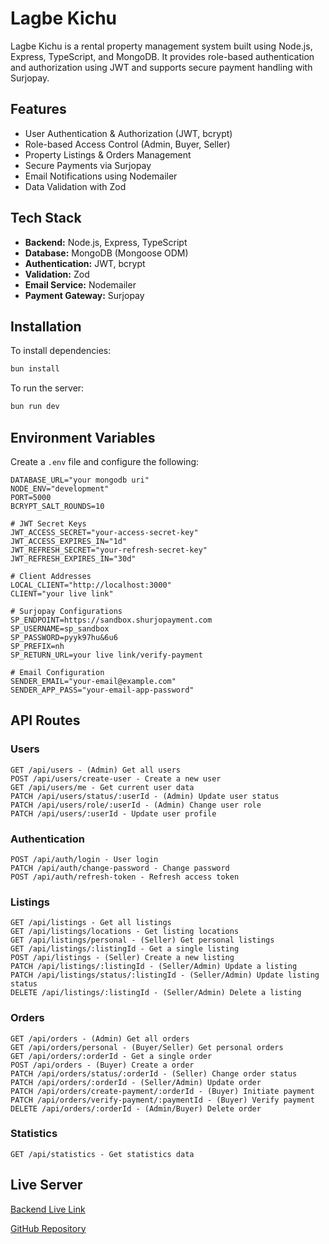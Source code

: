 # Lagbe Kichu

Lagbe Kichu is a rental property management system built using Node.js, Express, TypeScript, and MongoDB. It provides role-based authentication and authorization using JWT and supports secure payment handling with Surjopay.

## Features

- User Authentication & Authorization (JWT, bcrypt)
- Role-based Access Control (Admin, Buyer, Seller)
- Property Listings & Orders Management
- Secure Payments via Surjopay
- Email Notifications using Nodemailer
- Data Validation with Zod

## Tech Stack

- **Backend:** Node.js, Express, TypeScript
- **Database:** MongoDB (Mongoose ODM)
- **Authentication:** JWT, bcrypt
- **Validation:** Zod
- **Email Service:** Nodemailer
- **Payment Gateway:** Surjopay

## Installation

To install dependencies:

```bash
bun install
```

To run the server:

```bash
bun run dev
```

## Environment Variables

Create a `.env` file and configure the following:

```
DATABASE_URL="your mongodb uri"
NODE_ENV="development"
PORT=5000
BCRYPT_SALT_ROUNDS=10

# JWT Secret Keys
JWT_ACCESS_SECRET="your-access-secret-key"
JWT_ACCESS_EXPIRES_IN="1d"
JWT_REFRESH_SECRET="your-refresh-secret-key"
JWT_REFRESH_EXPIRES_IN="30d"

# Client Addresses
LOCAL_CLIENT="http://localhost:3000"
CLIENT="your live link"

# Surjopay Configurations
SP_ENDPOINT=https://sandbox.shurjopayment.com
SP_USERNAME=sp_sandbox
SP_PASSWORD=pyyk97hu&6u6
SP_PREFIX=nh
SP_RETURN_URL=your live link/verify-payment

# Email Configuration
SENDER_EMAIL="your-email@example.com"
SENDER_APP_PASS="your-email-app-password"
```

## API Routes

### Users

```
GET /api/users - (Admin) Get all users
POST /api/users/create-user - Create a new user
GET /api/users/me - Get current user data
PATCH /api/users/status/:userId - (Admin) Update user status
PATCH /api/users/role/:userId - (Admin) Change user role
PATCH /api/users/:userId - Update user profile
```

### Authentication

```
POST /api/auth/login - User login
PATCH /api/auth/change-password - Change password
POST /api/auth/refresh-token - Refresh access token
```

### Listings

```
GET /api/listings - Get all listings
GET /api/listings/locations - Get listing locations
GET /api/listings/personal - (Seller) Get personal listings
GET /api/listings/:listingId - Get a single listing
POST /api/listings - (Seller) Create a new listing
PATCH /api/listings/:listingId - (Seller/Admin) Update a listing
PATCH /api/listings/status/:listingId - (Seller/Admin) Update listing status
DELETE /api/listings/:listingId - (Seller/Admin) Delete a listing
```

### Orders

```
GET /api/orders - (Admin) Get all orders
GET /api/orders/personal - (Buyer/Seller) Get personal orders
GET /api/orders/:orderId - Get a single order
POST /api/orders - (Buyer) Create a order
PATCH /api/orders/status/:orderId - (Seller) Change order status
PATCH /api/orders/:orderId - (Seller/Admin) Update order
PATCH /api/orders/create-payment/:orderId - (Buyer) Initiate payment
PATCH /api/orders/verify-payment/:paymentId - (Buyer) Verify payment
DELETE /api/orders/:orderId - (Admin/Buyer) Delete order
```

### Statistics

```
GET /api/statistics - Get statistics data
```

## Live Server

[Backend Live Link](https://pks-lagbe-kichu-server.vercel.app)

[GitHub Repository](https://github.com/PallabKumarS/lagbe-kichu-server)
